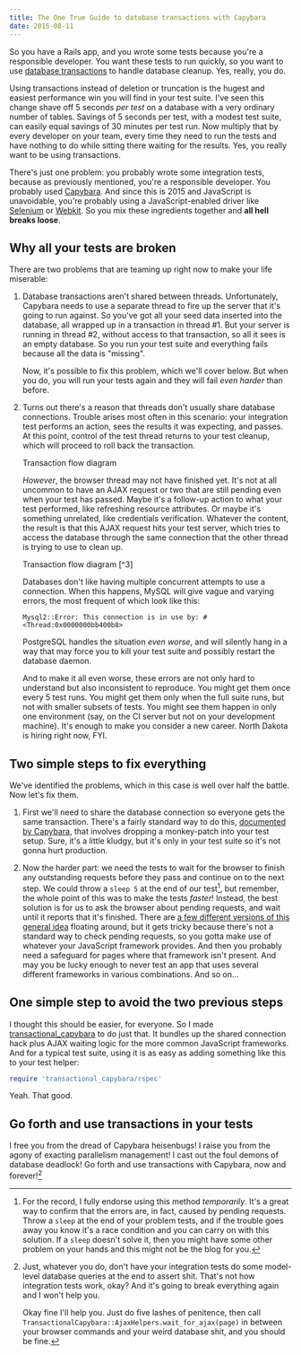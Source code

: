 ```yaml
---
title: The One True Guide to database transactions with Capybara
date: 2015-08-11
---
```


So you have a Rails app, and you wrote some tests because you're a responsible developer.
You want these tests to run quickly, so you want to use [database transactions] to handle database cleanup.
Yes, really, you do.

Using transactions instead of deletion or truncation is the hugest and easiest performance win you will find in your test suite.
I've seen this change shave off 5 seconds *per test* on a database with a very ordinary number of tables.
Savings of 5 seconds per test, with a modest test suite, can easily equal savings of 30 minutes per test run.
Now multiply that by every developer on your team, every time they need to run the tests and have nothing to do while sitting there waiting for the results.
Yes, you really want to be using transactions.

There's just one problem: you probably wrote some integration tests, because as previously mentioned, you're a responsible developer.
You probably used [Capybara].
And since this is 2015 and JavaScript is unavoidable, you're probably using a JavaScript-enabled driver like [Selenium] or [Webkit].
So you mix these ingredients together and **all hell breaks loose**.

## Why all your tests are broken ##

There are two problems that are teaming up right now to make your life miserable:

1.  Database transactions aren't shared between threads.
    Unfortunately, Capybara needs to use a separate thread to fire up the server that it's going to run against.
    So you've got all your seed data inserted into the database, all wrapped up in a transaction in thread #1.
    But your server is running in thread #2, without access to that transaction, so all it sees is an empty database.
    So you run your test suite and everything fails because all the data is "missing".

    Now, it's possible to fix this problem, which we'll cover below.
    But when you do, you will run your tests again and they will fail *even harder* than before.

2.  Turns out there's a reason that threads don't usually share database connections.
    Trouble arises most often in this scenario: your integration test performs an action, sees the results it was expecting, and passes.
    At this point, control of the test thread returns to your test cleanup, which will proceed to roll back the transaction.

    <div class="image-container">
      <object type="image/svg+xml" data="/images/the-one-true-guide-to-database-transactions-with-capybara/threaded_transaction_flow.svg">
      Transaction flow diagram
      </object>
    </div>

    *However*, the browser thread may not have finished yet.
    It's not at all uncommon to have an AJAX request or two that are still pending even when your test has passed.
    Maybe it's a follow-up action to what your test performed, like refreshing resource attributes.
    Or maybe it's something unrelated, like credentials verification.
    Whatever the content, the result is that this AJAX request hits your test server, which tries to access the database through the same connection that the other thread is trying to use to clean up.

    <div class="image-container">
      <object type="image/svg+xml" data="/images/the-one-true-guide-to-database-transactions-with-capybara/threaded_transaction_disaster_flow.svg">
      Transaction flow diagram
      </object>
      <span class="image-attr">[^3]</span>
    </div>

    Databases don't like having multiple concurrent attempts to use a connection.
    When this happens, MySQL will give vague and varying errors, the most frequent of which look like this:

    ```
    Mysql2::Error: This connection is in use by: #<Thread:0x0000000bb400b8>
    ```

    PostgreSQL handles the situation *even worse*, and will silently hang in a way that may force you to kill your test suite and possibly restart the database daemon.

    And to make it all even worse, these errors are not only hard to understand but also inconsistent to reproduce.
    You might get them once every 5 test runs.
    You might get them only when the full suite runs, but not with smaller subsets of tests.
    You might see them happen in only one environment (say, on the CI server but not on your development machine).
    It's enough to make you consider a new career.
    North Dakota is hiring right now, FYI.

## Two simple steps to fix everything ##

We've identified the problems, which in this case is well over half the battle.
Now let's fix them.

1. First we'll need to share the database connection so everyone gets the same transaction.
   There's a fairly standard way to do this, [documented by Capybara][capybara_shared_connection], that involves dropping a monkey-patch into your test setup.
   Sure, it's a little kludgy, but it's only in your test suite so it's not gonna hurt production.

2. Now the harder part: we need the tests to wait for the browser to finish any outstanding requests before they pass and continue on to the next step.
   We could throw a `sleep 5` at the end of our test[^1], but remember, the whole point of this was to make the tests *faster*!
   Instead, the best solution is for us to ask the browser about pending requests, and wait until it reports that it's finished.
   There are [a few different versions of this general idea][ajax_waiting] floating around, but it gets tricky because there's not a standard way to check pending requests, so you gotta make use of whatever your JavaScript framework provides.
   And then you probably need a safeguard for pages where that framework isn't present.
   And may you be lucky enough to never test an app that uses several different frameworks in various combinations.
   And so on…

## One simple step to avoid the two previous steps ##

I thought this should be easier, for everyone.
So I made [transactional_capybara] to do just that.
It bundles up the shared connection hack plus AJAX waiting logic for the more common JavaScript frameworks.
And for a typical test suite, using it is as easy as adding something like this to your test helper:

```ruby
require 'transactional_capybara/rspec'
```

Yeah.
That good.

## Go forth and use transactions in your tests ##

I free you from the dread of Capybara heisenbugs!
I raise you from the agony of exacting parallelism management!
I cast out the foul demons of database deadlock!
Go forth and use transactions with Capybara, now and forever![^2]

[database transactions]: http://api.rubyonrails.org/v3.2.8/classes/ActiveRecord/Fixtures.html#label-Transactional+Fixtures
[Capybara]: https://jnicklas.github.io/capybara/
[Webkit]: https://github.com/thoughtbot/capybara-webkit
[Selenium]: https://github.com/seleniumhq/selenium
[capybara_shared_connection]: https://github.com/jnicklas/capybara/blob/2.4.4/README.md#transactions-and-database-setup
[ajax_waiting]: https://robots.thoughtbot.com/automatically-wait-for-ajax-with-capybara
[transactional_capybara]: https://github.com/iangreenleaf/transactional_capybara

[^1]: For the record, I fully endorse using this method *temporarily*.
      It's a great way to confirm that the errors are, in fact, caused by pending requests.
      Throw a `sleep` at the end of your problem tests, and if the trouble goes away you know it's a race condition and you can carry on with this solution.
      If a `sleep` doesn't solve it, then you might have some other problem on your hands and this might not be the blog for you.
[^2]: Just, whatever you do, don't have your integration tests do some model-level database queries at the end to assert shit.
      That's not how integration tests work, okay?
      And it's going to break everything again and I won't help you.

      Okay fine I'll help you.
      Just do five lashes of penitence, then call `TransactionalCapybara::AjaxHelpers.wait_for_ajax(page)` in between your browser commands and your weird database shit, and you should be fine.
[^3]: Mushroom cloud icon designed by [Gokce Ozan](https://thenounproject.com/gokceozan) from the [Noun Project](http://www.thenounproject.com/).

